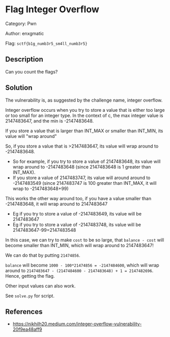 # Flag Integer Overflow

Category: Pwn

Author: enxgmatic

Flag: `sctf{b1g_numb3r5_sm4ll_numb3r5}`

## Description

Can you count the flags?

## Solution

The vulnerability is, as suggested by the challenge name, integer overflow.

Integer overflow occurs when you try to store a value that is either too large or too small for an integer type. In the context of c, the max integer value is 2147483647, and the min is -2147483648.

If you store a value that is larger than INT_MAX or smaller than INT_MIN, its value will "wrap around"

So, if you store a value that is >2147483647, its value will wrap around to -2147483648.
- So for example, if you try to store a value of 2147483648, its value will wrap around to -2147483648 (since 2147483648 is 1 greater than INT_MAX).
- If you store a value of 2147483747, its value will around around to -2147483549 (since 2147483747 is 100 greater than INT_MAX, it will wrap to -2147483648+99)

This works the other way around too, if you have a value smaller than -2147483648, it will wrap around to 2147483647
- Eg if you try to store a value of -2147483649, its value will be 2147483647
- Eg if you try to store a value of -2147483748, its value will be 2147483647-99=2147483548

In this case, we can try to make `cost` to be so large, that `balance - cost` will become smaller than INT_MIN, which will wrap around to 2147483647!

We can do that by putting `21474856`.

`balance` will become `1000 - 100*21474856 = -2147484600`, which will wrap around to `2147483647 - (2147484600 - 2147483648) + 1 = 2147482696`. Hence, getting the flag.

Other input values can also work.

See `solve.py` for script.

## References

- https://nikhilh20.medium.com/integer-overflow-vulnerability-20f9ea48aff9

